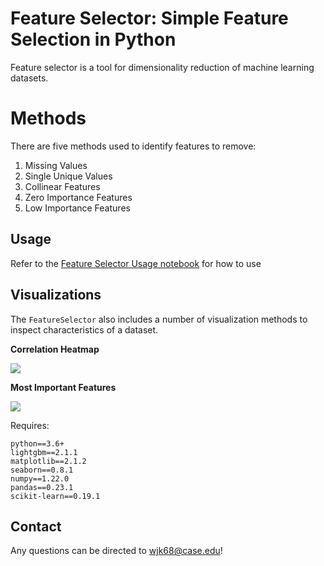 # Feature Selector: Simple Feature Selection in Python

Feature selector is a tool for dimensionality reduction of machine learning datasets.

# Methods

There are five methods used to identify features to remove:

1. Missing Values
2. Single Unique Values
3. Collinear Features
4. Zero Importance Features
5. Low Importance Features 

## Usage

Refer to the [Feature Selector Usage notebook](https://github.com/WillKoehrsen/feature-selector/blob/master/Feature%20Selector%20Usage.ipynb) for how to use

## Visualizations

The `FeatureSelector` also includes a number of visualization methods to inspect 
characteristics of a dataset. 

__Correlation Heatmap__

![](images/example_collinear_heatmap.png)

__Most Important Features__

![](images/example_top_feature_importances.png)

Requires:

```
python==3.6+
lightgbm==2.1.1
matplotlib==2.1.2
seaborn==0.8.1
numpy==1.22.0
pandas==0.23.1
scikit-learn==0.19.1
```

## Contact

Any questions can be directed to wjk68@case.edu!
